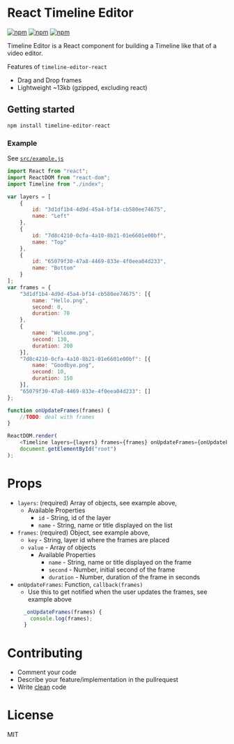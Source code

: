 # React Timeline Editor

[![npm](https://img.shields.io/npm/v/timeline-editor-react.svg)](https://www.npmjs.com/package/timeline-editor-react)
[![npm](https://img.shields.io/npm/dm/timeline-editor-react.svg)](https://www.npmjs.com/package/timeline-editor-react)
[![npm](https://img.shields.io/npm/l/timeline-editor-react.svg)](https://www.npmjs.com/package/timeline-editor-react)


Timeline Editor is a React component for building a Timeline like that of a video editor.

Features of `timeline-editor-react`
* Drag and Drop frames
* Lightweight ~13kb (gzipped, excluding react)


## Getting started

```
npm install timeline-editor-react
```


### Example
See [`src/example.js`](https://github.com/kevintech/timeline-editor-react/blob/master/src/example.js)
```js
import React from "react";
import ReactDOM from "react-dom";
import Timeline from "./index";

var layers = [
    {
        id: "3d1df1b4-4d9d-45a4-bf14-cb580ee74675",
        name: "Left"
    },
    {
        id: "7d8c4210-0cfa-4a10-8b21-01e6601e00bf",
        name: "Top"
    },
    {
        id: "65079f30-47a8-4469-833e-4f0eea04d233",
        name: "Bottom"
    }
];
var frames = {
    "3d1df1b4-4d9d-45a4-bf14-cb580ee74675": [{
        name: "Hello.png",
        second: 0,
        duration: 70
    },
    {
        name: "Welcome.png",
        second: 130,
        duration: 200
    }],
    "7d8c4210-0cfa-4a10-8b21-01e6601e00bf": [{
        name: "Goodbye.png",
        second: 10,
        duration: 150
    }],
    "65079f30-47a8-4469-833e-4f0eea04d233": []
};

function onUpdateFrames(frames) {
    //TODO: deal with frames
}

ReactDOM.render(
    <Timeline layers={layers} frames={frames} onUpdateFrames={onUpdateFrames}/>,
    document.getElementById("root")
);
```


# Props

* `layers`: (required) Array of objects, see example above,
  * Available Properties
    * `id` - String, id of the layer
    * `name` - String, name or title displayed on the list
* `frames`: (required) Object, see example above,
  * `key` - String, layer id where the frames are placed
  * `value` - Array of objects
    * Available Properties
      * `name` - String, name or title displayed on the frame
      * `second` - Number, initial second of the frame
      * `duration` - Number, duration of the frame in seconds
* `onUpdateFrames`: Function, `callback(frames)`
  * Use this to get notified when the user updates the frames, see example above
  ```javascript
    _onUpdateFrames(frames) {
      console.log(frames);
    }
  ```


# Contributing

* Comment your code
* Describe your feature/implementation in the pullrequest
* Write [clean](https://github.com/ryanmcdermott/clean-code-javascript) code


# License

MIT

